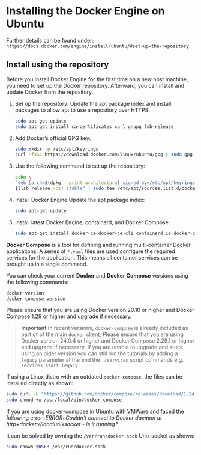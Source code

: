 # Installing the Docker Engine on Ubuntu

Further details can be found under: `https://docs.docker.com/engine/install/ubuntu/#set-up-the-repository`


## Install using the repository
Before you install Docker Engine for the first time on a new host machine, you need to set up the Docker repository. Afterward, you can install and update Docker from the repository.

1.  Set up the repository:  Update the apt package index and install packages to allow apt to use a repository over HTTPS:

	```bash
	sudo apt-get update
	sudo apt-get install ca-certificates curl gnupg lsb-release
	```

2.  Add Docker’s official GPG key:

	```bash
	sudo mkdir -p /etc/apt/keyrings
	curl -fsSL https://download.docker.com/linux/ubuntu/gpg | sudo gpg --dearmor -o /etc/apt/keyrings/docker.gpg
	```

3.  Use the following command to set up the repository:

	```bash
	echo \
  	"deb [arch=$(dpkg --print-architecture) signed-by=/etc/apt/keyrings/docker.gpg] https://download.docker.com/linux/ubuntu \
  	$(lsb_release -cs) stable" | sudo tee /etc/apt/sources.list.d/docker.list > /dev/null
	```

4.  Install Docker Engine
Update the apt package index:

	```bash
	sudo apt-get update
	```

5.  Install latest Docker Engine, containerd, and Docker Compose:

	```bash
	sudo apt-get install docker-ce docker-ce-cli containerd.io docker-compose-plugin
	```

**Docker Compose** is a tool for defining and running multi-container Docker applications. A series of `*.yaml` files
are used configure the required services for the application. This means all container services can be brought up in a
single command.

You can check your current **Docker** and **Docker Compose** versions using the following commands:

```bash
docker version
docker compose version
```

Please ensure that you are using Docker version 20.10 or higher and Docker Compose 1.29 or higher and upgrade if
necessary.


> **Important** In recent versions, `docker-compose` is already included as part of of the main `docker` client, Please
> ensure that you are using Docker version 24.0.4 or higher and Docker Compose 2.29.1 or higher and upgrade if necessary.
> If you are unable to upgrade and stuck using an older version you can still run the tutorials by adding a `legacy`
> parameter at the end the `./services` script commands e.g. `services start legacy`

If using a Linux distro with an outdated `docker-compose`, the files can be installed directly as shown:

```bash
sudo curl -L "https://github.com/docker/compose/releases/download/1.24.0/docker-compose-$(uname -s)-$(uname -m)" -o /usr/local/bin/docker-compose
sudo chmod +x /usr/local/bin/docker-compose
```

If you are using docker-compose in Ubuntu with VMWare and faced the following error: _ERROR: Couldn't connect to Docker
daemon at http+docker://localunixsocket - is it running?_

It can be solved by owning the `/var/run/docker.sock` Unix socket as shown:

```bash
sudo chown $USER /var/run/docker.sock
```

